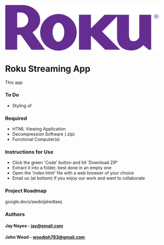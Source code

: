 ![rokuLogoWide](images/logoWide.png "Roku Logo")
# Roku Streaming App

This app

### To Do
- Styling of 

### Required

- HTML Viewing Application
- Decompression Software (.zip)
- Functional Computer(s)

### Instructions for Use

- Click the green 'Code' button and hit 'Download ZIP'
- Extract it into a folder, best done in an empty one
- Open the 'index.html' file with a web browser of your choice
- Email us (at bottom) if you enjoy our work and want to collaborate

### Project Roadmap

google.docs/awdoijalwdlawj

### Authors

#### Jay Nayee - jay@email.com

#### John Wood - woodjoh783@gmail.com


